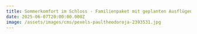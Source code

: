 ```yaml
---
title: Sommerkomfort im Schloss - Familienpaket mit geplanten Ausflügen
date: 2025-06-07T20:00:00.000Z
image: /assets/images/cms/pexels-paultheodoroja-2393531.jpg
---
```

